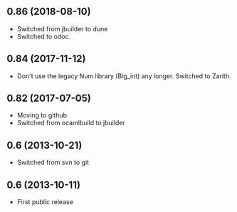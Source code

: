 ## 0.86 (2018-08-10)
  * Switched from jbuilder to dune
  * Switched to odoc.

## 0.84 (2017-11-12)
  * Don't use the legacy Num library (Big_int) any longer. Switched to Zarith.

## 0.82 (2017-07-05)
  * Moving to github
  * Switched from ocamlbuild to jbuilder

## 0.6 (2013-10-21)
  * Switched from svn to git

## 0.6 (2013-10-11)
  * First public release

